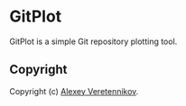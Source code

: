 # GitPlot
GitPlot is a simple Git repository plotting tool.

## Copyright
Copyright (c) [Alexey Veretennikov](mailto:alexey.veretennikov@gmail.com).

